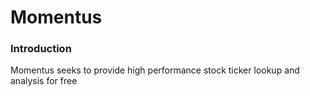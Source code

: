 # Momentus

### Introduction
Momentus seeks to provide high performance stock ticker lookup and analysis for free
